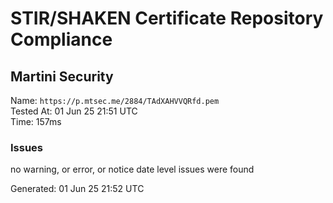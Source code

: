 # STIR/SHAKEN Certificate Repository Compliance

## Martini Security

Name: `https://p.mtsec.me/2884/TAdXAHVVQRfd.pem`\
Tested At: 01 Jun 25 21:51 UTC\
Time: 157ms

### Issues

no warning, or error, or notice date level issues were found

Generated: 01 Jun 25 21:52 UTC